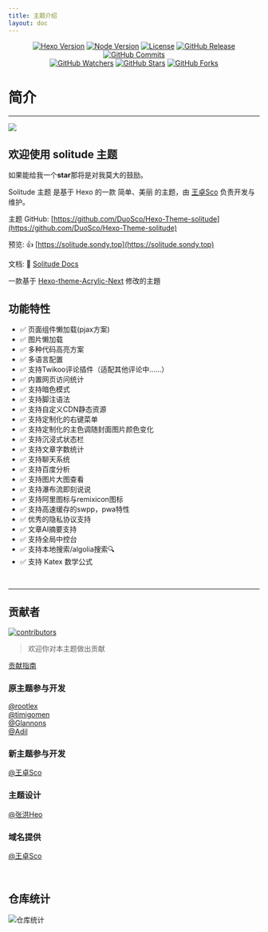 ```yaml
---
title: 主题介绍
layout: doc
---
```


<div>
<p align="center">
  <a title="Hexo Version" target="_blank" href="https://hexo.io/zh-cn/"><img alt="Hexo Version" src="https://img.shields.io/badge/Hexo-%3E%3D%205.3.0-orange?style=flat"></a>
  <a title="Node Version" target="_blank" href="https://nodejs.org/zh-cn/"><img alt="Node Version" src="https://img.shields.io/badge/Node-%3E%3D%2010.13.0-yellowgreen?style=flat"></a>
  <a title="License" target="_blank" href="https://github.com/DuoSco/Hexo-theme-solitude/blob/main/LICENSE"><img alt="License" src="https://img.shields.io/github/license/DuoSco/Hexo-Theme-solitude.svg?style=flat"></a>
  <a title="GitHub Release" target="_blank" href="https://github.com/DuoSco/Hexo-theme-solitude/releases"><img alt="GitHub Release" src="https://img.shields.io/github/v/release/DuoSco/Hexo-theme-solitude?style=flat"></a>
  <a title="GitHub Commits" target="_blank" href="https://github.com/DuoSco/Hexo-Theme-solitude/commits/master"><img alt="GitHub Commits" src="https://img.shields.io/github/commit-activity/m/DuoSco/Hexo-Theme-solitude.svg?style=flat&color=brightgreen&label=commits"></a>
  <br>
  <a title="GitHub Watchers" target="_blank" href="https://github.com/DuoSco/Hexo-Theme-solitude/watchers"><img alt="GitHub Watchers" src="https://img.shields.io/github/watchers/DuoSco/Hexo-Theme-solitude.svg?label=Watchers&style=social"></a>  
  <a title="GitHub Stars" target="_blank" href="https://github.com/DuoSco/Hexo-Theme-solitude/stargazers"><img alt="GitHub Stars" src="https://img.shields.io/github/stars/DuoSco/Hexo-Theme-solitude.svg?label=Stars&style=social"></a>  
  <a title="GitHub Forks" target="_blank" href="https://github.com/DuoSco/Hexo-Theme-solitude/network/members"><img alt="GitHub Forks" src="https://img.shields.io/github/forks/DuoSco/Hexo-Theme-solitude.svg?label=Forks&style=social"></a>  
</p>
</div>

# 

# 简介

---

![](https://bu.dusays.com/2023/10/30/653f68c49a0e4.png)

## 欢迎使用 solitude 主题

如果能给我一个**star**那将是对我莫大的鼓励。

Solitude 主题 是基于 Hexo 的一款 简单、美丽 的主题，由 [王卓Sco](https://github.com/wleelw) 负责开发与维护。

主题 GitHub: [https://github.com/DuoSco/Hexo-Theme-solitude](https://github.com/DuoSco/Hexo-Theme-solitude)

预览: 👍 [https://solitude.sondy.top](https://solitude.sondy.top)

文档: 📖 [Solitude Docs](https://solitude-docs.sondy.top/)

一款基于 [Hexo-theme-Acrylic-Next](https://github.com/hexo-theme-Acrylic/Hexo-Theme-Acrylic-Next) 修改的主題

## 功能特性

* ✅ 页面组件懒加载(pjax方案)
* ✅ 图片懒加载
* ✅ 多种代码高亮方案
* ✅ 多语言配置
* ✅ 支持Twikoo评论插件（适配其他评论中……）
* ✅ 内置网页访问统计
* ✅ 支持暗色模式
* ✅ 支持脚注语法
* ✅ 支持自定义CDN静态资源
* ✅ 支持定制化的右键菜单
* ✅ 支持定制化的主色调随封面图片颜色变化
* ✅ 支持沉浸式状态栏
* ✅ 支持文章字数统计
* ✅ 支持聊天系统
* ✅ 支持百度分析
* ✅ 支持图片大图查看
* ✅ 支持瀑布流即刻说说
* ✅ 支持阿里图标与remixicon图标
* ✅ 支持高速缓存的swpp，pwa特性
* ✅ 优秀的隐私协议支持
* ✅ 文章AI摘要支持
* ✅ 支持全局中控台
* ✅ 支持本地搜索/algolia搜索🔍
* ✅ 支持 Katex 数学公式

‍

---

## 贡献者

<div>
<a href="https://github.com/DuoSco/Hexo-Theme-solitude" target="_blank" rel="noreferrer"><img src="https://opencollective.com/hexo-theme-bugbea/contributors.svg?width=890&button=false" alt="contributors"></a>
</div>

> 欢迎你对本主题做出贡献

[贡献指南](https://opensource.guide/zh-hans/how-to-contribute/#%E5%A6%82%E4%BD%95%E6%8F%90%E4%BA%A4%E8%B4%A1%E7%8C%AE)

### 原主题参与开发

[@rootlex](https://github.com/rootlexblog)  
[@timigomen](https://github.com/timigomen)  
[@Glannons](https://github.com/Glannons)  
[@Adil](https://github.com/adil-zhang)

### 新主题参与开发

[@王卓Sco](https://github.com/wleelw)

### 主题设计

[@张洪Heo](https://github.com/zhheo)

### 域名提供

[@王卓Sco](https://github.com/wleelw)

‍

## 仓库统计

​![仓库统计](https://repobeats.axiom.co/api/embed/75ec216f1d0b289e1b6a92f585342f3eeeeb0fdd.svg "Repobeats analytics image")​

‍
